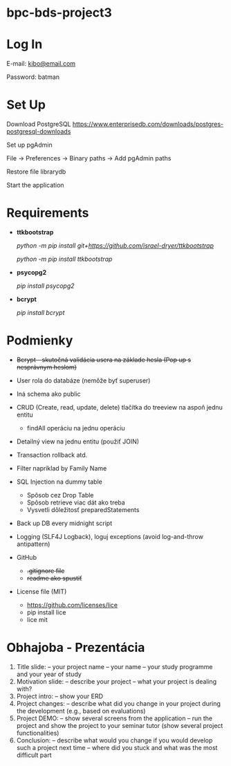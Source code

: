 # bpc-bds-project3

# Log In

  E-mail: kibo@email.com

  Password: batman
 
# Set Up
  Download PostgreSQL
  https://www.enterprisedb.com/downloads/postgres-postgresql-downloads
  
  Set up pgAdmin
  
  File -> Preferences -> Binary paths -> Add pgAdmin paths
  
  Restore file librarydb
  
  Start the application

# Requirements

- **ttkbootstrap**

  _python -m pip install git+https://github.com/israel-dryer/ttkbootstrap_

  _python -m pip install ttkbootstrap_

- **psycopg2**

  _pip install psycopg2_

- **bcrypt**

  _pip install bcrypt_

# Podmienky

- ~~Bcrypt - skutočná validácia usera na základe hesla (Pop up s nesprávnym heslom)~~

- User rola do databáze (nemôže byť superuser)

- Iná schema ako public

- CRUD (Create, read, update, delete) tlačítka do treeview na aspoň jednu entitu

  - findAll operáciu na jednu operáciu

- Detailný view na jednu entitu (použiť JOIN)

- Transaction rollback atd.

- Filter napríklad by Family Name

- SQL Injection na dummy table

  - Spôsob cez Drop Table
  - Spôsob retrieve viac dát ako treba
  - Vysvetli dôležitosť preparedStatements

- Back up DB every midnight script

- Logging (SLF4J Logback), loguj exceptions (avoid log-and-throw antipattern)

- GitHub

  - ~~.gitignore file~~
  - ~~readme ako spustiť~~

- License file (MIT)
  - https://github.com/licenses/lice
  - pip install lice
  - lice mit

# Obhajoba - Prezentácia

1. Title slide:
   – your project name
   – your name
   – your study programme and your year of study
2. Motivation slide:
   – describe your project
   – what your project is dealing with?
3. Project intro:
   – show your ERD
4. Project changes:
   – describe what did you change in your project during the development (e.g., based on
   evaluations)
5. Project DEMO:
   – show several screens from the application
   – run the project and show the project to your seminar tutor (show several project functionalities)
6. Conclusion:
   – describe what would you change if you would develop such a project next time
   – where did you stuck and what was the most difficult part
